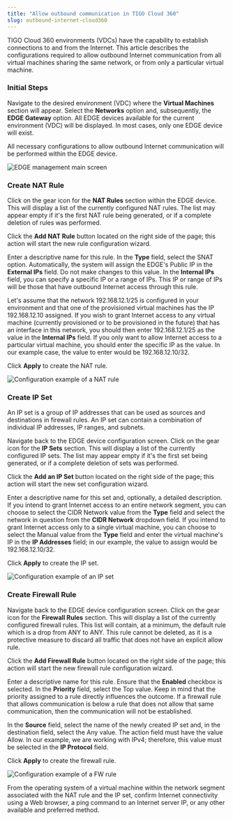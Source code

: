 ```yaml
---
title: "Allow outbound communication in TIGO Cloud 360"
slug: outbound-internet-cloud360
---
```


TIGO Cloud 360 environments (VDCs) have the capability to establish connections to and from the Internet. This article describes the configurations required to allow outbound Internet communication from all virtual machines sharing the same network, or from only a particular virtual machine.

### Initial Steps

Navigate to the desired environment (VDC) where the **Virtual Machines** section will appear. Select the **Networks** option and, subsequently, the **EDGE Gateway** option. All EDGE devices available for the current environment (VDC) will be displayed. In most cases, only one EDGE device will exist.

All necessary configurations to allow outbound Internet communication will be performed within the EDGE device.

![EDGE management main screen](/assets/vmware-edge-es.png)

### Create NAT Rule

Click on the gear icon for the **NAT Rules** section within the EDGE device. This will display a list of the currently configured NAT rules. The list may appear empty if it's the first NAT rule being generated, or if a complete deletion of rules was performed.

Click the **Add NAT Rule** button located on the right side of the page; this action will start the new rule configuration wizard.

Enter a descriptive name for this rule. In the **Type** field, select the SNAT option.
Automatically, the system will assign the EDGE's Public IP in the **External IPs** field. Do not make changes to this value.
In the **Internal IPs** field, you can specify a specific IP or a range of IPs. This IP or range of IPs will be those that have outbound Internet access through this rule.

Let's assume that the network 192.168.12.1/25 is configured in your environment and that one of the provisioned virtual machines has the IP 192.168.12.10 assigned. If you wish to grant Internet access to any virtual machine (currently provisioned or to be provisioned in the future) that has an interface in this network, you should then enter 192.168.12.1/25 as the value in the **Internal IPs** field. If you only want to allow Internet access to a particular virtual machine, you should enter the specific IP as the value. In our example case, the value to enter would be 192.168.12.10/32.

Click **Apply** to create the NAT rule.

![Configuration example of a NAT rule](/assets/vmware-nat-rule-in-es.png)

### Create IP Set

An IP set is a group of IP addresses that can be used as sources and destinations in firewall rules. An IP set can contain a combination of individual IP addresses, IP ranges, and subnets.

Navigate back to the EDGE device configuration screen. Click on the gear icon for the **IP Sets** section. This will display a list of the currently configured IP sets. The list may appear empty if it's the first set being generated, or if a complete deletion of sets was performed.

Click the **Add an IP Set** button located on the right side of the page; this action will start the new set configuration wizard.

Enter a descriptive name for this set and, optionally, a detailed description. If you intend to grant Internet access to an entire network segment, you can choose to select the CIDR Network value from the **Type** field and select the network in question from the **CIDR Network** dropdown field. If you intend to grant Internet access only to a single virtual machine, you can choose to select the Manual value from the **Type** field and enter the virtual machine's IP in the **IP Addresses** field; in our example, the value to assign would be 192.168.12.10/32.

Click **Apply** to create the IP set.

![Configuration example of an IP set](/assets/vmware-ip-set-in-es.png)

### Create Firewall Rule

Navigate back to the EDGE device configuration screen. Click on the gear icon for the **Firewall Rules** section. This will display a list of the currently configured firewall rules. This list will contain, at a minimum, the default rule which is a drop from ANY to ANY. This rule cannot be deleted, as it is a protective measure to discard all traffic that does not have an explicit allow rule.

Click the **Add Firewall Rule** button located on the right side of the page; this action will start the new firewall rule configuration wizard.

Enter a descriptive name for this rule. Ensure that the **Enabled** checkbox is selected. In the **Priority** field, select the Top value. Keep in mind that the priority assigned to a rule directly influences the outcome. If a firewall rule that allows communication is below a rule that does not allow that same communication, then the communication will not be established.

In the **Source** field, select the name of the newly created IP set and, in the destination field, select the Any value. The action field must have the value Allow. In our example, we are working with IPv4; therefore, this value must be selected in the **IP Protocol** field.

Click **Apply** to create the firewall rule.

![Configuration example of a FW rule](/assets/vmware-fw-rule-in-es.png)

From the operating system of a virtual machine within the network segment associated with the NAT rule and the IP set, confirm Internet connectivity using a Web browser, a ping command to an Internet server IP, or any other available and preferred method.
